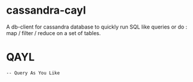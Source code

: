 # cassandra-cayl
A db-client for cassandra database to quickly run SQL like queries or do : map / filter / reduce on a set of tables.
# QAYL 
    -- Query As You Like
